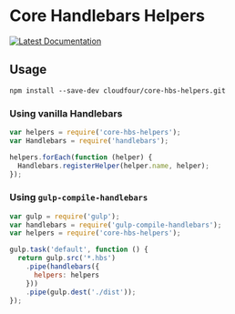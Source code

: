 # Core Handlebars Helpers

[![Latest Documentation](https://doxdox.org/images/badge-flat.svg)](https://doxdox.org/cloudfour/core-hbs-helpers/)

## Usage

```
npm install --save-dev cloudfour/core-hbs-helpers.git
```

### Using vanilla Handlebars
```js
var helpers = require('core-hbs-helpers');
var Handlebars = require('handlebars');

helpers.forEach(function (helper) {
  Handlebars.registerHelper(helper.name, helper);
});
```

### Using `gulp-compile-handlebars`
```js
var gulp = require('gulp');
var handlebars = require('gulp-compile-handlebars');
var helpers = require('core-hbs-helpers');

gulp.task('default', function () {
  return gulp.src('*.hbs')
    .pipe(handlebars({
      helpers: helpers
    }))
    .pipe(gulp.dest('./dist'));
});
```

